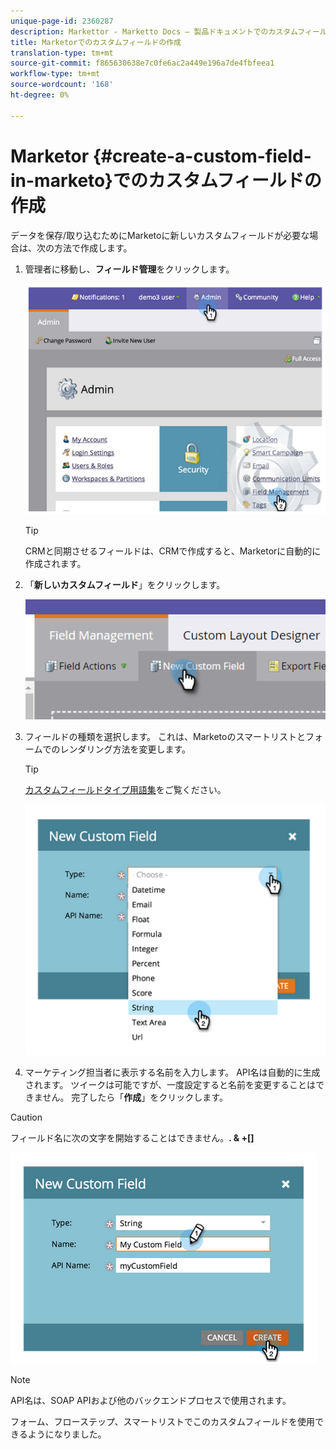 ```yaml
---
unique-page-id: 2360287
description: Markettor - Marketto Docs — 製品ドキュメントでのカスタムフィールドの作成
title: Marketorでのカスタムフィールドの作成
translation-type: tm+mt
source-git-commit: f865630638e7c0fe6ac2a449e196a7de4fbfeea1
workflow-type: tm+mt
source-wordcount: '168'
ht-degree: 0%

---
```



# Marketor {#create-a-custom-field-in-marketo}でのカスタムフィールドの作成

データを保存/取り込むためにMarketoに新しいカスタムフィールドが必要な場合は、次の方法で作成します。

1. 管理者に移動し、**フィールド管理**&#x200B;をクリックします。

   ![](assets/image2014-9-24-13-3a46-3a26.png)

   >[!TIP]
   >
   >CRMと同期させるフィールドは、CRMで作成すると、Marketorに自動的に作成されます。

1. 「**新しいカスタムフィールド**」をクリックします。

   ![](assets/two.png)

1. フィールドの種類を選択します。 これは、Marketoのスマートリストとフォームでのレンダリング方法を変更します。

   >[!TIP]
   >
   >[カスタムフィールドタイプ用語集](/help/marketo/product-docs/administration/field-management/custom-field-type-glossary.md)をご覧ください。

   ![](assets/image2014-9-24-13-3a47-3a42.png)

1. マーケティング担当者に表示する名前を入力します。 API名は自動的に生成されます。 ツイークは可能ですが、一度設定すると名前を変更することはできません。 完了したら「**作成**」をクリックします。

>[!CAUTION]
>
>フィールド名に次の文字を開始することはできません。**. &amp; +[]**

![](assets/image2014-9-24-13-3a48-3a26.png)

>[!NOTE]
>
>API名は、SOAP APIおよび他のバックエンドプロセスで使用されます。

フォーム、フローステップ、スマートリストでこのカスタムフィールドを使用できるようになりました。
